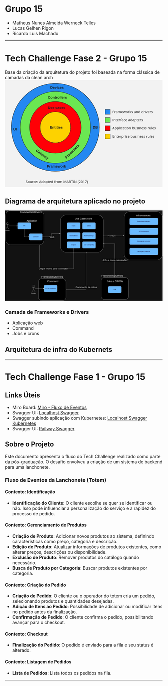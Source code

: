 # Grupo 15
- Matheus Nunes Almeida Werneck Telles
- Lucas Gelhen Rigon
- Ricardo Luis Machado
-------------------------------------------------------

# Tech Challenge Fase 2 - Grupo 15

Base da criação da arquitetura do projeto foi baseada na forma clássica de camadas da clean arch
![Clean arch](imagens/clean-arch.png)

## Diagrama de arquitetura aplicado no projeto
![Diagrama da arquitetura (Clean - hexagonal)](imagens/CleanDiagrama.jpg)
### Camada de Frameworks e Drivers
* Aplicação web
* Command
* Jobs e crons



## Arquitetura de infra do Kubernets


--------------------------------------------------------
# Tech Challenge Fase 1 - Grupo 15

## Links Úteis
- Miro Board: [Miro - Fluxo de Eventos](https://miro.com)
- Swagger UI: [Localhost Swagger](http://localhost:8080/swagger-ui/)
- Swagger subindo aplicação com Kubernetes: [Localhost Swagger Kubernetes](http://localhost:30000/swagger-ui/)
- Swagger UI: [Railway Swagger](https://fiap-production.up.railway.app/swagger-ui/index.html#/)

## Sobre o Projeto
Este documento apresenta o fluxo do Tech Challenge realizado como parte da pós-graduação. O desafio envolveu a criação de um sistema de backend para uma lanchonete.

### Fluxo de Eventos da Lanchonete (Totem)

#### Contexto: Identificação
- **Identificação do Cliente**: O cliente escolhe se quer se identificar ou não. Isso pode influenciar a personalização do serviço e a rapidez do processo de pedido.

#### Contexto: Gerenciamento de Produtos
- **Criação de Produto**: Adicionar novos produtos ao sistema, definindo características como preço, categoria e descrição.
- **Edição de Produto**: Atualizar informações de produtos existentes, como alterar preços, descrições ou disponibilidade.
- **Exclusão de Produto**: Remover produtos do catálogo quando necessário.
- **Busca de Produto por Categoria**: Buscar produtos existentes por categoria.

#### Contexto: Criação do Pedido
- **Criação de Pedido**: O cliente ou o operador do totem cria um pedido, selecionando produtos e quantidades desejadas.
- **Adição de Itens ao Pedido**: Possibilidade de adicionar ou modificar itens no pedido antes da finalização.
- **Confirmação de Pedido**: O cliente confirma o pedido, possibilitando avançar para o checkout.

#### Contexto: Checkout
- **Finalização do Pedido**: O pedido é enviado para a fila e seu status é alterado.

#### Contexto: Listagem de Pedidos
- **Lista de Pedidos**: Lista todos os pedidos na fila.
-----------------------------------------------------------------------